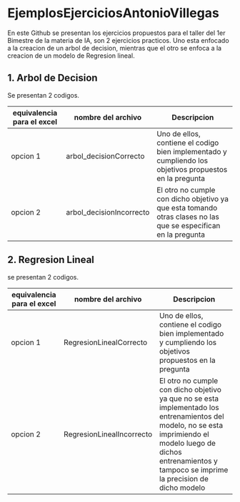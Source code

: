 # EjemplosEjerciciosAntonioVillegas
En este Github se presentan los ejercicios propuestos para el taller del 1er Bimestre de la materia de IA, son 2 ejercicios practicos. 
Uno esta enfocado a la creacion de un arbol de decision, mientras que el otro se enfoca a la creacion de un modelo de Regresion lineal.

## 1. Arbol de Decision 
Se presentan 2 codigos.

 equivalencia para el excel | nombre del archivo | Descripcion 
--------|------------ |-----------------------
 opcion 1|arbol_decisionCorrecto |Uno de ellos, contiene el codigo bien implementado y cumpliendo los objetivos propuestos en la pregunta
opcion 2| arbol_decisionIncorrecto|El otro no cumple con dicho objetivo ya que esta tomando otras clases no las que se especifican en la pregunta |



## 2. Regresion Lineal

se presentan 2 codigos.

equivalencia para el excel | nombre del archivo | Descripcion 
--------|------------ |-----------------------
 opcion 1|RegresionLinealCorrecto |Uno de ellos, contiene el codigo bien implementado y cumpliendo los objetivos propuestos en la pregunta
 opcion 2| RegresionLinealIncorrecto|El otro no cumple con dicho objetivo ya que no se esta implementado los entrenamientos del modelo, no se esta imprimiendo el modelo luego de dichos entrenamientos y tampoco se imprime la precision de dicho modelo |
